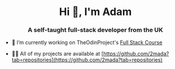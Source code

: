 <h1 align="center">Hi 🐒, I'm Adam</h1>
<h3 align="center">A self-taught full-stack developer from the UK</h3>

- 🔭 I’m currently working on TheOdinProject's [Full Stack Course](https://www.theodinproject.com/paths)

- 👨‍💻 All of my projects are available at [https://github.com/2mada?tab=repositories](https://github.com/2mada?tab=repositories)
